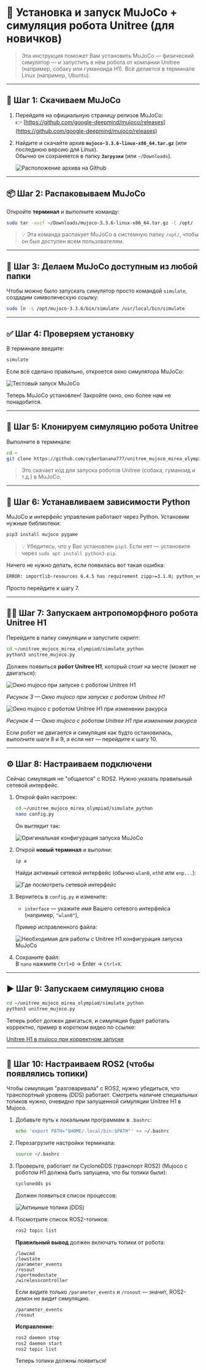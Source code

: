 # 🧪 Установка и запуск MuJoCo + симуляция робота Unitree (для новичков)

> Эта инструкция поможет Вам установить MuJoCo — физический симулятор — и запустить в нём робота от компании Unitree (например, собаку или гуманоида H1). Всё делается в терминале Linux (например, Ubuntu).

---

## 🔽 Шаг 1: Скачиваем MuJoCo

1. Перейдите на официальную страницу релизов MuJoCo:  
   👉 [https://github.com/google-deepmind/mujoco/releases](https://github.com/google-deepmind/mujoco/releases)

2. Найдите и скачайте архив **`mujoco-3.3.6-linux-x86_64.tar.gz`** (или последнюю версию для Linux).  
   Обычно он сохраняется в папку **`Загрузки`** (или `~/Downloads`).

   ![Расположение архива на Github](photo_for_instructions/mujoco/archive_mujoco.png)

---

## 📦 Шаг 2: Распаковываем MuJoCo

Откройте **терминал** и выполните команду:

```bash
sudo tar -xvzf ~/Downloads/mujoco-3.3.6-linux-x86_64.tar.gz -C /opt/
```

> 💡 Эта команда распакует MuJoCo в системную папку `/opt/`, чтобы он был доступен всем пользователям.

---

## 🔗 Шаг 3: Делаем MuJoCo доступным из любой папки

Чтобы можно было запускать симулятор просто командой `simulate`, создадим символическую ссылку:

```bash
sudo ln -s /opt/mujoco-3.3.6/bin/simulate /usr/local/bin/simulate
```

---

## ✅ Шаг 4: Проверяем установку

В терминале введите:

```bash
simulate
```

Если всё сделано правильно, откроется окно симулятора MuJoCo:

![Тестовый запуск MuJoCo](photo_for_instructions/mujoco/simulate_test.png)

Теперь MuJoCo установлен! Закройте окно, оно более нам не понадобится. 

---

## 🤖 Шаг 5: Клонируем симуляцию робота Unitree

Выполните в терминале:

```bash
cd ~
git clone https://github.com/cyberbanana777/unitree_mujoco_mirea_olympiad.git
```

> Это скачает код для запуска роботов Unitree (собака, гуманоид и т.д.) в MuJoCo.

---

## 🧩 Шаг 6: Устанавливаем зависимости Python

MuJoCo и интерфейс управления работают через Python. Установим нужные библиотеки:

```bash
pip3 install mujoco pygame
```

> 💡 Убедитесь, что у Вас установлен `pip3`. Если нет — установите через `sudo apt install python3-pip`.
>

Ничего не нужно делать, если появилась вот такая ошибка:
```bash
ERROR: importlib-resources 6.4.5 has requirement zipp>=3.1.0; python_version < "3.10", but you'll have zipp 1.0.0 which is incompatible.
```

Просто перейдите к шагу 7.


---

## 🤖✨ Шаг 7: Запускаем антропоморфного робота Unitree H1

Перейдите в папку симуляции и запустите скрипт:

```bash
cd ~/unitree_mujoco_mirea_olympiad/simulate_python
python3 unitree_mujoco.py
```

Должен появиться **робот Unitree H1**, который стоит на месте (может не двигаться):

![Окно mujoco при запуске с роботом Unitree H1](photo_for_instructions/mujoco/view_when_opened.png)

*Рисунок 3 — Окно mujoco при запуске с роботом Unitree H1*

![Окно mujoco с роботом Unitree H1 при изменении ракурса](photo_for_instructions/mujoco/view_in_the_distance.png)

*Рисунок 4 — Окно mujoco с роботом Unitree H1 при изменении ракурса*

Если робот не двигается и симуляция как будто остановилась, выполните шаги 8 и 9, а если нет — перейдите к шагу 10.

---

## ⚙️ Шаг 8: Настраиваем подключени

Сейчас симуляция не "общается" с ROS2. Нужно указать правильный сетевой интерфейс.

1. Открой файл настроек:

   ```bash
   cd ~/unitree_mujoco_mirea_olympiad/simulate_python
   nano config.py
   ```

   Он выглядит так:

   ![Оригинальная конфигурация запуска MuJoCo](photo_for_instructions/mujoco/config_mujoco1.png)

2. Открой **новый терминал** и выполни:

   ```bash
   ip a
   ```

   Найди активный сетевой интерфейс (обычно `wlan0`, `eth0` или `enp...`):

   ![Где посмотреть сетевой интерфейс](photo_for_instructions/mujoco/net_interface.png)

3. Вернитесь в `config.py` и измените:
   - `interface` — укажите имя Вашего сетевого интерфейса (например, `"wlan0"`),

   Пример исправленного файла:

   ![Необходимая для работы с Unitree H1 конфигурация запуска MuJoCo](photo_for_instructions/mujoco/config_mujoco2.png)

4. Сохраните файл:  
   В `nano` нажмите `Ctrl+O` → Enter → `Ctrl+X`.

---

## ▶️ Шаг 9: Запускаем симуляцию снова

```bash
cd ~/unitree_mujoco_mirea_olympiad/simulate_python
python3 unitree_mujoco.py
```

Теперь робот должен двигаться, и симуляция будет работать корректно, пример в коротком видео по ссылке:

[Unitree H1 в mujoco при корректном запуске](https://disk.yandex.ru/i/a1jsti4PgwaFvA)


---

## 📡 Шаг 10: Настраиваем ROS2 (чтобы появлялись топики)

Чтобы симуляция "разговаривала" с ROS2, нужно убедиться, что транспортный уровень (DDS) работает. Смотреть наличие специальных топиков нужно, очевидно при запущенной симуляции Unitree H1 в Mujoco.

1. Добавьте путь к локальным программам в `.bashrc`:

   ```bash
   echo 'export PATH="$HOME/.local/bin:$PATH"' >> ~/.bashrc
   ```

2. Перезагрузите настройки терминала:

   ```bash
   source ~/.bashrc
   ```

3. Проверьте, работает ли CycloneDDS (транспорт ROS2) (Mujoco с роботом H1 должна быть запущена, что бы топики были):

   ```bash
   cyclonedds ps
   ```

   Должен появиться список процессов:

   ![Актиыные топики (DDS)](photo_for_instructions/mujoco/cyclonedds_ps.png)

4. Посмотрите список ROS2-топиков:

   ```bash
   ros2 topic list
   ```

   **Правильный вывод** должен включать топики от робота:

   ```
   /lowcmd
   /lowstate
   /parameter_events
   /rosout
   /sportmodestate
   /wirelesscontroller
   ```

   Если видите только `/parameter_events` и `/rosout` — значит, ROS2-демон не видит симуляцию.
   
   ```
   /parameter_events
   /rosout
   ```

   **Исправление:**

   ```bash
   ros2 daemon stop
   ros2 daemon start
   ros2 topic list
   ```

   Теперь топики должны появиться!
